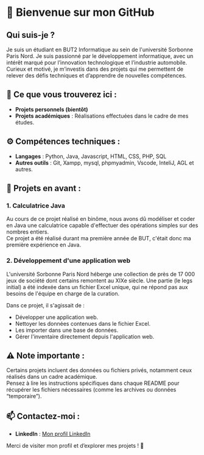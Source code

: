 # 👋 Bienvenue sur mon GitHub  

## Qui suis-je ?  
Je suis un étudiant en BUT2 Informatique au sein de l'université Sorbonne Paris Nord. Je suis passionné par le développement informatique, avec un intérêt marqué pour l’innovation technologique et l’industrie automobile. Curieux et motivé, je m’investis dans des projets qui me permettent de relever des défis techniques et d’apprendre de nouvelles compétences.  

## 🌟 Ce que vous trouverez ici :  
- **Projets personnels (bientôt)**
- **Projets académiques** : Réalisations effectuées dans le cadre de mes études.  

## ⚙️ Compétences techniques :  
- **Langages** : Python, Java, Javascript, HTML, CSS, PHP, SQL  
- **Autres outils** : Git, Xampp, mysql, phpmyadmin, Vscode, InteliJ, AGL et autres.

## 🚀 Projets en avant :  
### 1. **Calculatrice Java**  
Au cours de ce projet réalisé en binôme, nous avons dû modéliser et coder en Java une calculatrice capable d'effectuer des opérations simples sur des nombres entiers.  
Ce projet a été réalisé durant ma première année de BUT, c'était donc ma première expérience en Java.  

### 2. **Développement d'une application web**  
L'université Sorbonne Paris Nord héberge une collection de près de 17 000 jeux de société dont certains remontent au XIXe siècle. Une partie (le legs initial) a été indexée dans un fichier Excel unique, qui ne répond pas aux besoins de l'équipe en charge de la curation.  

Dans ce projet, il s'agissait de :  
- Développer une application web.  
- Nettoyer les données contenues dans le fichier Excel.  
- Les importer dans une base de données.  
- Gérer l'inventaire directement depuis l'application web.  

## ⚠️ Note importante :  
Certains projets incluent des données ou fichiers privés, notamment ceux réalisés dans un cadre académique.  
Pensez à lire les instructions spécifiques dans chaque README pour récupérer les fichiers nécessaires (comme les archives ou données “temporaire”).  

## 📫 Contactez-moi :  
- **LinkedIn** : [Mon profil LinkedIn](https://www.linkedin.com/in/jules-richardot-147957298/?originalSubdomain=fr)  

Merci de visiter mon profil et d’explorer mes projets ! 🚀

